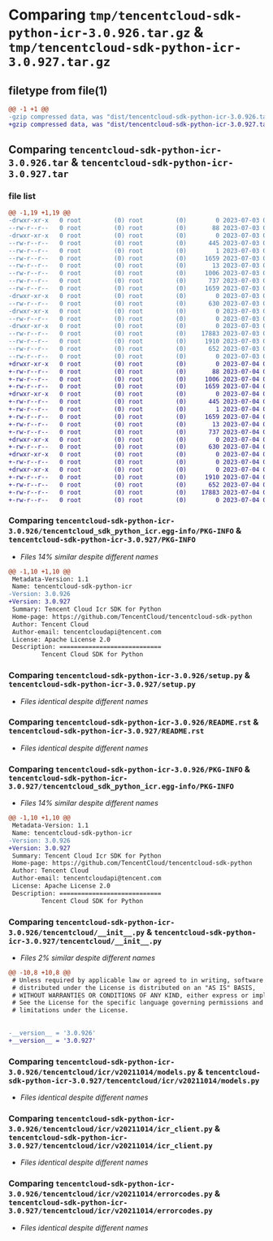 # Comparing `tmp/tencentcloud-sdk-python-icr-3.0.926.tar.gz` & `tmp/tencentcloud-sdk-python-icr-3.0.927.tar.gz`

## filetype from file(1)

```diff
@@ -1 +1 @@
-gzip compressed data, was "dist/tencentcloud-sdk-python-icr-3.0.926.tar", last modified: Mon Jul  3 00:28:08 2023, max compression
+gzip compressed data, was "dist/tencentcloud-sdk-python-icr-3.0.927.tar", last modified: Tue Jul  4 00:23:27 2023, max compression
```

## Comparing `tencentcloud-sdk-python-icr-3.0.926.tar` & `tencentcloud-sdk-python-icr-3.0.927.tar`

### file list

```diff
@@ -1,19 +1,19 @@
-drwxr-xr-x   0 root         (0) root         (0)        0 2023-07-03 00:28:08.000000 tencentcloud-sdk-python-icr-3.0.926/
--rw-r--r--   0 root         (0) root         (0)       88 2023-07-03 00:28:08.000000 tencentcloud-sdk-python-icr-3.0.926/setup.cfg
-drwxr-xr-x   0 root         (0) root         (0)        0 2023-07-03 00:28:08.000000 tencentcloud-sdk-python-icr-3.0.926/tencentcloud_sdk_python_icr.egg-info/
--rw-r--r--   0 root         (0) root         (0)      445 2023-07-03 00:28:08.000000 tencentcloud-sdk-python-icr-3.0.926/tencentcloud_sdk_python_icr.egg-info/SOURCES.txt
--rw-r--r--   0 root         (0) root         (0)        1 2023-07-03 00:28:08.000000 tencentcloud-sdk-python-icr-3.0.926/tencentcloud_sdk_python_icr.egg-info/dependency_links.txt
--rw-r--r--   0 root         (0) root         (0)     1659 2023-07-03 00:28:08.000000 tencentcloud-sdk-python-icr-3.0.926/tencentcloud_sdk_python_icr.egg-info/PKG-INFO
--rw-r--r--   0 root         (0) root         (0)       13 2023-07-03 00:28:08.000000 tencentcloud-sdk-python-icr-3.0.926/tencentcloud_sdk_python_icr.egg-info/top_level.txt
--rw-r--r--   0 root         (0) root         (0)     1006 2023-07-03 00:28:08.000000 tencentcloud-sdk-python-icr-3.0.926/setup.py
--rw-r--r--   0 root         (0) root         (0)      737 2023-07-03 00:28:08.000000 tencentcloud-sdk-python-icr-3.0.926/README.rst
--rw-r--r--   0 root         (0) root         (0)     1659 2023-07-03 00:28:08.000000 tencentcloud-sdk-python-icr-3.0.926/PKG-INFO
-drwxr-xr-x   0 root         (0) root         (0)        0 2023-07-03 00:28:08.000000 tencentcloud-sdk-python-icr-3.0.926/tencentcloud/
--rw-r--r--   0 root         (0) root         (0)      630 2023-07-03 00:28:08.000000 tencentcloud-sdk-python-icr-3.0.926/tencentcloud/__init__.py
-drwxr-xr-x   0 root         (0) root         (0)        0 2023-07-03 00:28:08.000000 tencentcloud-sdk-python-icr-3.0.926/tencentcloud/icr/
--rw-r--r--   0 root         (0) root         (0)        0 2023-07-03 00:28:08.000000 tencentcloud-sdk-python-icr-3.0.926/tencentcloud/icr/__init__.py
-drwxr-xr-x   0 root         (0) root         (0)        0 2023-07-03 00:28:08.000000 tencentcloud-sdk-python-icr-3.0.926/tencentcloud/icr/v20211014/
--rw-r--r--   0 root         (0) root         (0)    17883 2023-07-03 00:28:08.000000 tencentcloud-sdk-python-icr-3.0.926/tencentcloud/icr/v20211014/models.py
--rw-r--r--   0 root         (0) root         (0)     1910 2023-07-03 00:28:08.000000 tencentcloud-sdk-python-icr-3.0.926/tencentcloud/icr/v20211014/icr_client.py
--rw-r--r--   0 root         (0) root         (0)      652 2023-07-03 00:28:08.000000 tencentcloud-sdk-python-icr-3.0.926/tencentcloud/icr/v20211014/errorcodes.py
--rw-r--r--   0 root         (0) root         (0)        0 2023-07-03 00:28:08.000000 tencentcloud-sdk-python-icr-3.0.926/tencentcloud/icr/v20211014/__init__.py
+drwxr-xr-x   0 root         (0) root         (0)        0 2023-07-04 00:23:27.000000 tencentcloud-sdk-python-icr-3.0.927/
+-rw-r--r--   0 root         (0) root         (0)       88 2023-07-04 00:23:27.000000 tencentcloud-sdk-python-icr-3.0.927/setup.cfg
+-rw-r--r--   0 root         (0) root         (0)     1006 2023-07-04 00:23:27.000000 tencentcloud-sdk-python-icr-3.0.927/setup.py
+-rw-r--r--   0 root         (0) root         (0)     1659 2023-07-04 00:23:27.000000 tencentcloud-sdk-python-icr-3.0.927/PKG-INFO
+drwxr-xr-x   0 root         (0) root         (0)        0 2023-07-04 00:23:27.000000 tencentcloud-sdk-python-icr-3.0.927/tencentcloud_sdk_python_icr.egg-info/
+-rw-r--r--   0 root         (0) root         (0)      445 2023-07-04 00:23:27.000000 tencentcloud-sdk-python-icr-3.0.927/tencentcloud_sdk_python_icr.egg-info/SOURCES.txt
+-rw-r--r--   0 root         (0) root         (0)        1 2023-07-04 00:23:27.000000 tencentcloud-sdk-python-icr-3.0.927/tencentcloud_sdk_python_icr.egg-info/dependency_links.txt
+-rw-r--r--   0 root         (0) root         (0)     1659 2023-07-04 00:23:27.000000 tencentcloud-sdk-python-icr-3.0.927/tencentcloud_sdk_python_icr.egg-info/PKG-INFO
+-rw-r--r--   0 root         (0) root         (0)       13 2023-07-04 00:23:27.000000 tencentcloud-sdk-python-icr-3.0.927/tencentcloud_sdk_python_icr.egg-info/top_level.txt
+-rw-r--r--   0 root         (0) root         (0)      737 2023-07-04 00:23:27.000000 tencentcloud-sdk-python-icr-3.0.927/README.rst
+drwxr-xr-x   0 root         (0) root         (0)        0 2023-07-04 00:23:27.000000 tencentcloud-sdk-python-icr-3.0.927/tencentcloud/
+-rw-r--r--   0 root         (0) root         (0)      630 2023-07-04 00:23:27.000000 tencentcloud-sdk-python-icr-3.0.927/tencentcloud/__init__.py
+drwxr-xr-x   0 root         (0) root         (0)        0 2023-07-04 00:23:27.000000 tencentcloud-sdk-python-icr-3.0.927/tencentcloud/icr/
+-rw-r--r--   0 root         (0) root         (0)        0 2023-07-04 00:23:27.000000 tencentcloud-sdk-python-icr-3.0.927/tencentcloud/icr/__init__.py
+drwxr-xr-x   0 root         (0) root         (0)        0 2023-07-04 00:23:27.000000 tencentcloud-sdk-python-icr-3.0.927/tencentcloud/icr/v20211014/
+-rw-r--r--   0 root         (0) root         (0)     1910 2023-07-04 00:23:27.000000 tencentcloud-sdk-python-icr-3.0.927/tencentcloud/icr/v20211014/icr_client.py
+-rw-r--r--   0 root         (0) root         (0)      652 2023-07-04 00:23:27.000000 tencentcloud-sdk-python-icr-3.0.927/tencentcloud/icr/v20211014/errorcodes.py
+-rw-r--r--   0 root         (0) root         (0)    17883 2023-07-04 00:23:27.000000 tencentcloud-sdk-python-icr-3.0.927/tencentcloud/icr/v20211014/models.py
+-rw-r--r--   0 root         (0) root         (0)        0 2023-07-04 00:23:27.000000 tencentcloud-sdk-python-icr-3.0.927/tencentcloud/icr/v20211014/__init__.py
```

### Comparing `tencentcloud-sdk-python-icr-3.0.926/tencentcloud_sdk_python_icr.egg-info/PKG-INFO` & `tencentcloud-sdk-python-icr-3.0.927/PKG-INFO`

 * *Files 14% similar despite different names*

```diff
@@ -1,10 +1,10 @@
 Metadata-Version: 1.1
 Name: tencentcloud-sdk-python-icr
-Version: 3.0.926
+Version: 3.0.927
 Summary: Tencent Cloud Icr SDK for Python
 Home-page: https://github.com/TencentCloud/tencentcloud-sdk-python
 Author: Tencent Cloud
 Author-email: tencentcloudapi@tencent.com
 License: Apache License 2.0
 Description: ============================
         Tencent Cloud SDK for Python
```

### Comparing `tencentcloud-sdk-python-icr-3.0.926/setup.py` & `tencentcloud-sdk-python-icr-3.0.927/setup.py`

 * *Files identical despite different names*

### Comparing `tencentcloud-sdk-python-icr-3.0.926/README.rst` & `tencentcloud-sdk-python-icr-3.0.927/README.rst`

 * *Files identical despite different names*

### Comparing `tencentcloud-sdk-python-icr-3.0.926/PKG-INFO` & `tencentcloud-sdk-python-icr-3.0.927/tencentcloud_sdk_python_icr.egg-info/PKG-INFO`

 * *Files 14% similar despite different names*

```diff
@@ -1,10 +1,10 @@
 Metadata-Version: 1.1
 Name: tencentcloud-sdk-python-icr
-Version: 3.0.926
+Version: 3.0.927
 Summary: Tencent Cloud Icr SDK for Python
 Home-page: https://github.com/TencentCloud/tencentcloud-sdk-python
 Author: Tencent Cloud
 Author-email: tencentcloudapi@tencent.com
 License: Apache License 2.0
 Description: ============================
         Tencent Cloud SDK for Python
```

### Comparing `tencentcloud-sdk-python-icr-3.0.926/tencentcloud/__init__.py` & `tencentcloud-sdk-python-icr-3.0.927/tencentcloud/__init__.py`

 * *Files 2% similar despite different names*

```diff
@@ -10,8 +10,8 @@
 # Unless required by applicable law or agreed to in writing, software
 # distributed under the License is distributed on an "AS IS" BASIS,
 # WITHOUT WARRANTIES OR CONDITIONS OF ANY KIND, either express or implied.
 # See the License for the specific language governing permissions and
 # limitations under the License.
 
 
-__version__ = '3.0.926'
+__version__ = '3.0.927'
```

### Comparing `tencentcloud-sdk-python-icr-3.0.926/tencentcloud/icr/v20211014/models.py` & `tencentcloud-sdk-python-icr-3.0.927/tencentcloud/icr/v20211014/models.py`

 * *Files identical despite different names*

### Comparing `tencentcloud-sdk-python-icr-3.0.926/tencentcloud/icr/v20211014/icr_client.py` & `tencentcloud-sdk-python-icr-3.0.927/tencentcloud/icr/v20211014/icr_client.py`

 * *Files identical despite different names*

### Comparing `tencentcloud-sdk-python-icr-3.0.926/tencentcloud/icr/v20211014/errorcodes.py` & `tencentcloud-sdk-python-icr-3.0.927/tencentcloud/icr/v20211014/errorcodes.py`

 * *Files identical despite different names*

